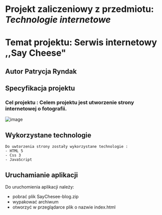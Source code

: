 # Projekt zaliczeniowy z przedmiotu: _**Technologie internetowe**_

# Temat projektu: Serwis internetowy ,,Say Cheese"
## Autor Patrycja Ryndak
## Specyfikacja projektu
### Cel projektu : Celem projektu jest utworzenie strony internetowej o fotografii.
![image](https://user-images.githubusercontent.com/63348363/140930110-d8b50b8a-ed90-4326-ad95-f85fe88e8e1f.png)

## Wykorzystane technologie
	Do uwtorzenia strony zostały wykorzystane technologie :
	- HTML 5 
	- Css 3 
	- JavaScript 
## Uruchamianie aplikacji
Do uruchomienia aplikacji należy: 
- pobrać plik SayChesee-blog.zip
- wypakować archiwum
- otworzyć w przeglądarce plik o nazwie index.html
